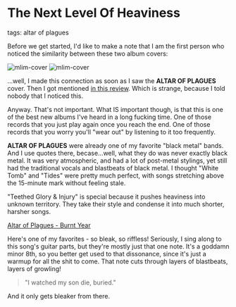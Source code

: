 # The Next Level Of Heaviness
tags: altar of plagues

Before we get started, I'd like to make a note that I am the first person who noticed the similarity between these two album covers:

![mlim-cover](/content/images/raime-quarter-turns.jpg "Quarter Turns")
![mlim-cover](/content/images/altar-of-plagues-teethed-glory.jpg "Teethed Glory")

...well, I made this connection as soon as I saw the **ALTAR OF PLAGUES** cover. Then I got mentioned [in this review](http://www.metalireland.com/2013/04/21/altar-of-plagues-teeth-glory-and-injury/). Which is strange, because I told nobody that I noticed this.

Anyway. That's not important. What IS important though, is that this is one of the best new albums I've heard in a long fucking time. One of those records that you just play again once you reach the end. One of those records that you worry you'll "wear out" by listening to it too frequently.

**ALTAR OF PLAGUES** were already one of my favorite "black metal" bands. And I use quotes there, becase...well, what they do was never exactly black metal. It was very atmospheric, and had a lot of post-metal stylings, yet still had the traditional vocals and blastbeats of black metal. I thought "White Tomb" and "Tides" were pretty much perfect, with songs stretching above the 15-minute mark without feeling stale.

"Teethed Glory & Injury" is special because it pushes heaviness into unknown territory. They take their style and condense it into much shorter, harsher songs.

[Altar of Plagues - Burnt Year](/assets/mp3/04-burnt-year.mp3)

Here's one of my favorites - so bleak, so riffless! Seriously, I sing along to this song's guitar parts, but they're mostly just that one note. It's a goddamn minor 8th, so you better get used to that dissonance, since it's just a warmup for all the shit to come. That note cuts through layers of blastbeats, layers of growling!

> "I watched my son die, buried."

And it only gets bleaker from there.